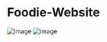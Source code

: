 # Foodie-Website

![image](https://user-images.githubusercontent.com/110155663/211076597-ee61c58e-cff1-4e2b-837b-2fb88ce2ddb0.png)
![image](https://user-images.githubusercontent.com/110155663/211076697-86d9192b-ef2a-404f-a7c8-8bde24e0f353.png)
